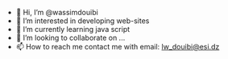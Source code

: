 - 👋 Hi, I’m @wassimdouibi
- 👀 I’m interested in developing web-sites
- 🌱 I’m currently learning java script
- 💞️ I’m looking to collaborate on ...
- 📫 How to reach me contact me with email: lw_douibi@esi.dz

<!---
wassimdouibi/wassimdouibi is a ✨ special ✨ repository because its `README.md` (this file) appears on your GitHub profile.
You can click the Preview link to take a look at your changes.
--->
